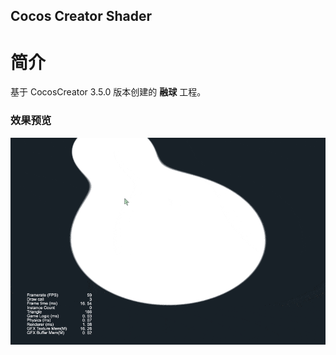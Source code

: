 ## Cocos Creator Shader

# 简介
基于 CocosCreator 3.5.0 版本创建的 **融球** 工程。

### 效果预览
![image](../../../gif/202202/2022022413.gif)